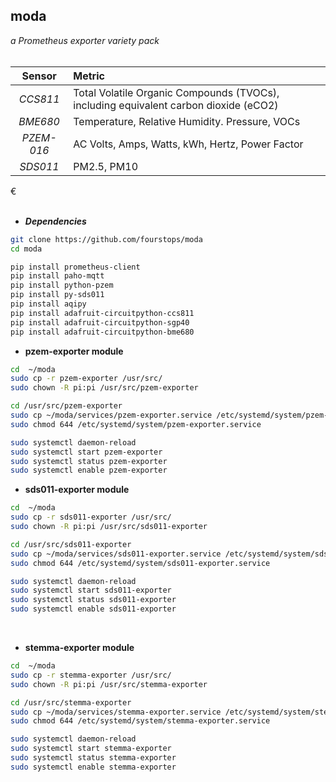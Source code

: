 ## moda

_a Prometheus exporter variety pack_
<br>
<br>

|   Sensor   | Metric                                                                               |
| :--------: | :----------------------------------------------------------------------------------- |
|  _CCS811_  | Total Volatile Organic Compounds (TVOCs), including equivalent carbon dioxide (eCO2) |
|  _BME680_  | Temperature, Relative Humidity. Pressure, VOCs                                       |
| _PZEM-016_ | AC Volts, Amps, Watts, kWh, Hertz, Power Factor                                      |
|  _SDS011_  | PM2.5, PM10                                                                          |

€<br>
<br>

- **_Dependencies_**

```bash
git clone https://github.com/fourstops/moda
cd moda

pip install prometheus-client
pip install paho-mqtt
pip install python-pzem
pip install py-sds011
pip install aqipy
pip install adafruit-circuitpython-ccs811
pip install adafruit-circuitpython-sgp40
pip install adafruit-circuitpython-bme680
```

- **pzem-exporter module**

```bash
cd  ~/moda
sudo cp -r pzem-exporter /usr/src/
sudo chown -R pi:pi /usr/src/pzem-exporter

cd /usr/src/pzem-exporter
sudo cp ~/moda/services/pzem-exporter.service /etc/systemd/system/pzem-exporter.service
sudo chmod 644 /etc/systemd/system/pzem-exporter.service

sudo systemctl daemon-reload
sudo systemctl start pzem-exporter
sudo systemctl status pzem-exporter
sudo systemctl enable pzem-exporter

```

- **sds011-exporter module**

```bash
cd  ~/moda
sudo cp -r sds011-exporter /usr/src/
sudo chown -R pi:pi /usr/src/sds011-exporter

cd /usr/src/sds011-exporter
sudo cp ~/moda/services/sds011-exporter.service /etc/systemd/system/sds011-exporter.service
sudo chmod 644 /etc/systemd/system/sds011-exporter.service

sudo systemctl daemon-reload
sudo systemctl start sds011-exporter
sudo systemctl status sds011-exporter
sudo systemctl enable sds011-exporter
```

<br>

- **stemma-exporter module**

```bash
cd  ~/moda
sudo cp -r stemma-exporter /usr/src/
sudo chown -R pi:pi /usr/src/stemma-exporter

cd /usr/src/stemma-exporter
sudo cp ~/moda/services/stemma-exporter.service /etc/systemd/system/stemma-exporter.service
sudo chmod 644 /etc/systemd/system/stemma-exporter.service

sudo systemctl daemon-reload
sudo systemctl start stemma-exporter
sudo systemctl status stemma-exporter
sudo systemctl enable stemma-exporter


```

